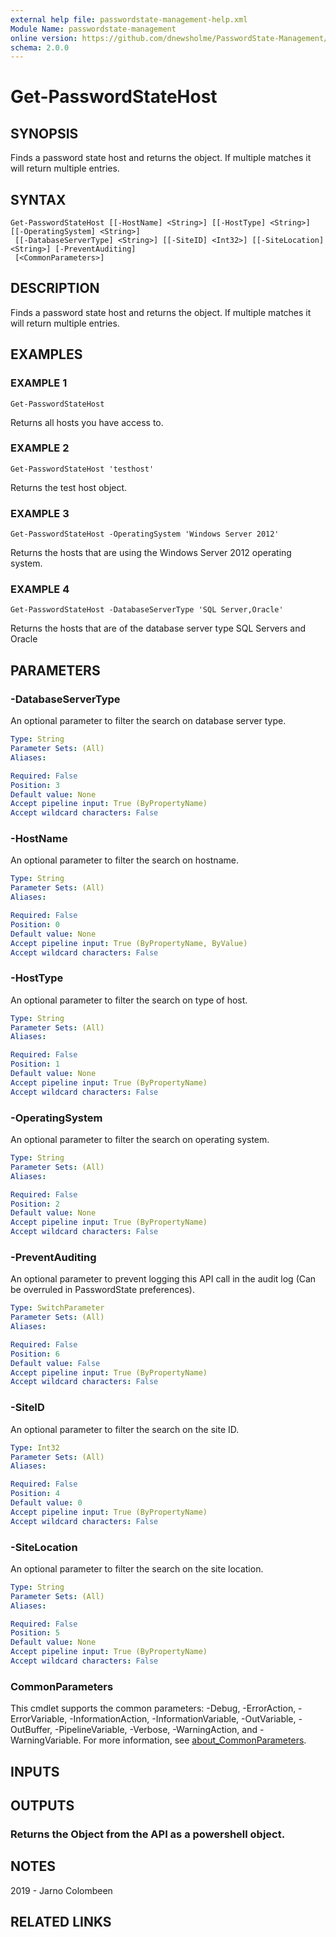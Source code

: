 ```yaml
---
external help file: passwordstate-management-help.xml
Module Name: passwordstate-management
online version: https://github.com/dnewsholme/PasswordState-Management/blob/master/docs/Get-PasswordStateHost.md
schema: 2.0.0
---
```


# Get-PasswordStateHost

## SYNOPSIS
Finds a password state host and returns the object.
If multiple matches it will return multiple entries.

## SYNTAX

```
Get-PasswordStateHost [[-HostName] <String>] [[-HostType] <String>] [[-OperatingSystem] <String>]
 [[-DatabaseServerType] <String>] [[-SiteID] <Int32>] [[-SiteLocation] <String>] [-PreventAuditing]
 [<CommonParameters>]
```

## DESCRIPTION
Finds a password state host and returns the object.
If multiple matches it will return multiple entries.

## EXAMPLES

### EXAMPLE 1
```
Get-PasswordStateHost
```

Returns all hosts you have access to.

### EXAMPLE 2
```
Get-PasswordStateHost 'testhost'
```

Returns the test host object.

### EXAMPLE 3
```
Get-PasswordStateHost -OperatingSystem 'Windows Server 2012'
```

Returns the hosts that are using the Windows Server 2012 operating system.

### EXAMPLE 4
```
Get-PasswordStateHost -DatabaseServerType 'SQL Server,Oracle'
```

Returns the hosts that are of the database server type SQL Servers and Oracle

## PARAMETERS

### -DatabaseServerType
An optional parameter to filter the search on database server type.

```yaml
Type: String
Parameter Sets: (All)
Aliases:

Required: False
Position: 3
Default value: None
Accept pipeline input: True (ByPropertyName)
Accept wildcard characters: False
```

### -HostName
An optional parameter to filter the search on hostname.

```yaml
Type: String
Parameter Sets: (All)
Aliases:

Required: False
Position: 0
Default value: None
Accept pipeline input: True (ByPropertyName, ByValue)
Accept wildcard characters: False
```

### -HostType
An optional parameter to filter the search on type of host.

```yaml
Type: String
Parameter Sets: (All)
Aliases:

Required: False
Position: 1
Default value: None
Accept pipeline input: True (ByPropertyName)
Accept wildcard characters: False
```

### -OperatingSystem
An optional parameter to filter the search on operating system.

```yaml
Type: String
Parameter Sets: (All)
Aliases:

Required: False
Position: 2
Default value: None
Accept pipeline input: True (ByPropertyName)
Accept wildcard characters: False
```

### -PreventAuditing
An optional parameter to prevent logging this API call in the audit log (Can be overruled in PasswordState preferences).

```yaml
Type: SwitchParameter
Parameter Sets: (All)
Aliases:

Required: False
Position: 6
Default value: False
Accept pipeline input: True (ByPropertyName)
Accept wildcard characters: False
```

### -SiteID
An optional parameter to filter the search on the site ID.

```yaml
Type: Int32
Parameter Sets: (All)
Aliases:

Required: False
Position: 4
Default value: 0
Accept pipeline input: True (ByPropertyName)
Accept wildcard characters: False
```

### -SiteLocation
An optional parameter to filter the search on the site location.

```yaml
Type: String
Parameter Sets: (All)
Aliases:

Required: False
Position: 5
Default value: None
Accept pipeline input: True (ByPropertyName)
Accept wildcard characters: False
```

### CommonParameters
This cmdlet supports the common parameters: -Debug, -ErrorAction, -ErrorVariable, -InformationAction, -InformationVariable, -OutVariable, -OutBuffer, -PipelineVariable, -Verbose, -WarningAction, and -WarningVariable. For more information, see [about_CommonParameters](http://go.microsoft.com/fwlink/?LinkID=113216).

## INPUTS

## OUTPUTS

### Returns the Object from the API as a powershell object.
## NOTES
2019 - Jarno Colombeen

## RELATED LINKS
